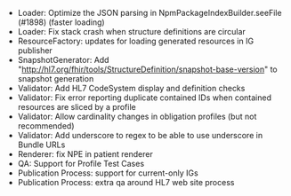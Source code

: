 * Loader: Optimize the JSON parsing in NpmPackageIndexBuilder.seeFile (#1898) (faster loading)
* Loader: Fix stack crash when structure definitions are circular
* ResourceFactory: updates for loading generated resources in IG publisher
* SnapshotGenerator: Add "http://hl7.org/fhir/tools/StructureDefinition/snapshot-base-version" to snapshot generation
* Validator: Add HL7 CodeSystem display and definition checks
* Validator: Fix error reporting duplicate contained IDs when contained resources are sliced by a profile
* Validator: Allow cardinality changes in obligation profiles (but not recommended)
* Validator: Add underscore to regex to be able to use underscore in Bundle URLs
* Renderer: fix NPE in patient renderer
* QA: Support for Profile Test Cases
* Publication Process: support for current-only IGs
* Publication Process: extra qa around HL7 web site process


